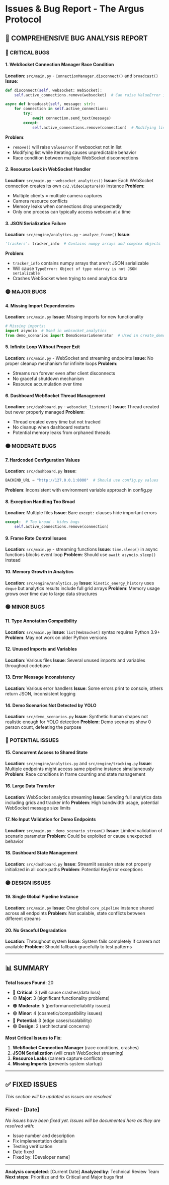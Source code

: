# Issues & Bug Report - The Argus Protocol

## 🐛 **COMPREHENSIVE BUG ANALYSIS REPORT**

### **🔴 CRITICAL BUGS**

#### **1. WebSocket Connection Manager Race Condition**
**Location**: `src/main.py` - `ConnectionManager.disconnect()` and `broadcast()`
**Issue**: 
```python
def disconnect(self, websocket: WebSocket):
    self.active_connections.remove(websocket)  # Can raise ValueError if not found

async def broadcast(self, message: str):
    for connection in self.active_connections:
        try:
            await connection.send_text(message)
        except:
            self.active_connections.remove(connection)  # Modifying list while iterating
```
**Problem**: 
- `remove()` will raise `ValueError` if websocket not in list
- Modifying list while iterating causes unpredictable behavior
- Race condition between multiple WebSocket disconnections

#### **2. Resource Leak in WebSocket Handler**
**Location**: `src/main.py` - `websocket_analytics()`
**Issue**: Each WebSocket connection creates its own `cv2.VideoCapture(0)` instance
**Problem**: 
- Multiple clients = multiple camera captures
- Camera resource conflicts
- Memory leaks when connections drop unexpectedly
- Only one process can typically access webcam at a time

#### **3. JSON Serialization Failure**
**Location**: `src/engine/analytics.py` - `analyze_frame()`
**Issue**: 
```python
'trackers': tracker_info  # Contains numpy arrays and complex objects
```
**Problem**: 
- `tracker_info` contains numpy arrays that aren't JSON serializable
- Will cause `TypeError: Object of type ndarray is not JSON serializable`
- Crashes WebSocket when trying to send analytics data

### **🟡 MAJOR BUGS**

#### **4. Missing Import Dependencies**
**Location**: `src/main.py`
**Issue**: Missing imports for new functionality
```python
# Missing imports:
import asyncio  # Used in websocket_analytics
from demo_scenarios import DemoScenarioGenerator  # Used in create_demo_scenario
```

#### **5. Infinite Loop Without Proper Exit**
**Location**: `src/main.py` - WebSocket and streaming endpoints
**Issue**: No proper cleanup mechanism for infinite loops
**Problem**: 
- Streams run forever even after client disconnects
- No graceful shutdown mechanism
- Resource accumulation over time

#### **6. Dashboard WebSocket Thread Management**
**Location**: `src/dashboard.py` - `websocket_listener()`
**Issue**: Thread created but never properly managed
**Problem**:
- Thread created every time but not tracked
- No cleanup when dashboard restarts
- Potential memory leaks from orphaned threads

### **🟠 MODERATE BUGS**

#### **7. Hardcoded Configuration Values**
**Location**: `src/dashboard.py`
**Issue**: 
```python
BACKEND_URL = "http://127.0.0.1:8000"  # Should use config.py values
```
**Problem**: Inconsistent with environment variable approach in config.py

#### **8. Exception Handling Too Broad**
**Location**: Multiple files
**Issue**: Bare `except:` clauses hide important errors
```python
except:  # Too broad - hides bugs
    self.active_connections.remove(connection)
```

#### **9. Frame Rate Control Issues**
**Location**: `src/main.py` - streaming functions
**Issue**: `time.sleep()` in async functions blocks event loop
**Problem**: Should use `await asyncio.sleep()` instead

#### **10. Memory Growth in Analytics**
**Location**: `src/engine/analytics.py`
**Issue**: `kinetic_energy_history` uses `deque` but analytics results include full grid arrays
**Problem**: Memory usage grows over time due to large data structures

### **🟢 MINOR BUGS**

#### **11. Type Annotation Compatibility**
**Location**: `src/main.py`
**Issue**: `list[WebSocket]` syntax requires Python 3.9+
**Problem**: May not work on older Python versions

#### **12. Unused Imports and Variables**
**Location**: Various files
**Issue**: Several unused imports and variables throughout codebase

#### **13. Error Message Inconsistency**
**Location**: Various error handlers
**Issue**: Some errors print to console, others return JSON, inconsistent logging

#### **14. Demo Scenarios Not Detected by YOLO**
**Location**: `src/demo_scenarios.py`
**Issue**: Synthetic human shapes not realistic enough for YOLO detection
**Problem**: Demo scenarios show 0 person count, defeating the purpose

### **🔵 POTENTIAL ISSUES**

#### **15. Concurrent Access to Shared State**
**Location**: `src/engine/analytics.py` and `src/engine/tracking.py`
**Issue**: Multiple endpoints might access same pipeline instance simultaneously
**Problem**: Race conditions in frame counting and state management

#### **16. Large Data Transfer**
**Location**: WebSocket analytics streaming
**Issue**: Sending full analytics data including grids and tracker info
**Problem**: High bandwidth usage, potential WebSocket message size limits

#### **17. No Input Validation for Demo Endpoints**
**Location**: `src/main.py` - `demo_scenario_stream()`
**Issue**: Limited validation of scenario parameter
**Problem**: Could be exploited or cause unexpected behavior

#### **18. Dashboard State Management**
**Location**: `src/dashboard.py`
**Issue**: Streamlit session state not properly initialized in all code paths
**Problem**: Potential KeyError exceptions

### **🟣 DESIGN ISSUES**

#### **19. Single Global Pipeline Instance**
**Location**: `src/main.py`
**Issue**: One global `core_pipeline` instance shared across all endpoints
**Problem**: Not scalable, state conflicts between different streams

#### **20. No Graceful Degradation**
**Location**: Throughout system
**Issue**: System fails completely if camera not available
**Problem**: Should fallback gracefully to test patterns

---

## 📊 **SUMMARY**

**Total Issues Found**: 20
- 🔴 **Critical**: 3 (will cause crashes/data loss)
- 🟡 **Major**: 3 (significant functionality problems)  
- 🟠 **Moderate**: 5 (performance/reliability issues)
- 🟢 **Minor**: 4 (cosmetic/compatibility issues)
- 🔵 **Potential**: 3 (edge cases/scalability)
- 🟣 **Design**: 2 (architectural concerns)

**Most Critical Issues to Fix**:
1. **WebSocket Connection Manager** (race conditions, crashes)
2. **JSON Serialization** (will crash WebSocket streaming)
3. **Resource Leaks** (camera capture conflicts)
4. **Missing Imports** (prevents system startup)

---

## ✅ **FIXED ISSUES**

*This section will be updated as issues are resolved*

### **Fixed - [Date]**

*No issues have been fixed yet. Issues will be documented here as they are resolved with:*
- Issue number and description
- Fix implementation details
- Testing verification
- Date fixed
- Fixed by: [Developer name]

---

**Analysis completed**: [Current Date]
**Analyzed by**: Technical Review Team
**Next steps**: Prioritize and fix Critical and Major bugs first